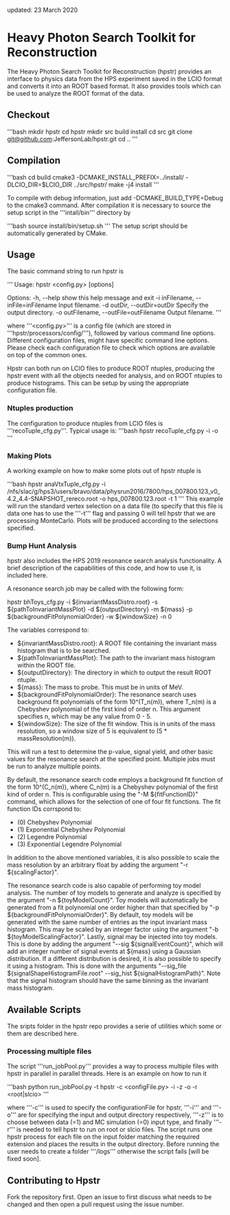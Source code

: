 updated: 23 March 2020

# Heavy Photon Search Toolkit for Reconstruction

The Heavy Photon Search Toolkit for Reconstruction (hpstr) provides an interface to physics data from the HPS experiment saved in the LCIO format and converts it into an ROOT based format. It also provides tools which can be used to analyze the ROOT format of the data.


## Checkout

'''bash
mkdir hpstr
cd hpstr
mkdir src build install
cd src
git clone git@github.com:JeffersonLab/hpstr.git
cd ..
'''

## Compilation

'''bash
cd build
cmake3 -DCMAKE_INSTALL_PREFIX=../install/ -DLCIO_DIR=$LCIO_DIR  ../src/hpstr/
make -j4 install
'''

To compile with debug information, just add -DCMAKE_BUILD_TYPE=Debug to the cmake3 command. After compilation it is necessary to source the setup script in the '''intall/bin''' directory by

'''bash
source install/bin/setup.sh 
'''
The setup script should be automatically generated by CMake.

## Usage

The basic command string to run hpstr is

'''
Usage: hpstr <config.py> [options]

Options:
  -h, --help            show this help message and exit
  -i inFilename, --inFile=inFilename
                        Input filename.
  -d outDir, --outDir=outDir
                        Specify the output directory.
  -o outFilename, --outFile=outFilename
                        Output filename.
'''


where '''<config.py>''' is a config file (which are stored in '''hpstr/processors/config/'''), followed by various command line options. Different configuration files, might have specific command line options. Please check each configuration file to check which options are available on top of the common ones. 

Hpstr can both run on LCIO files to produce ROOT ntuples, producing the hpstr event with all the objects needed for analysis, and on ROOT ntuples to produce histograms. This can be setup by using the appropriate configuration file. 

### Ntuples production

The configuration to produce ntuples from LCIO files is '''recoTuple_cfg.py'''. Typical usage is:
'''bash
hpstr recoTuple_cfg.py -i <inLcioFile> -o <outROOTFile>
'''

### Making Plots

A working example on how to make some plots out of hpstr ntuple is 

'''bash
hpstr anaVtxTuple_cfg.py -i /nfs/slac/g/hps3/users/bravo/data/physrun2016/7800/hps_007800.123_v0_4.2_4.4-SNAPSHOT_rereco.root -o hps_007800.123.root -t 1 
'''
This example will run the standard vertex selection on a data file (to specify that this file is data one has to use the '''-t''' flag and passing 0 will tell hpstr that we are processing MonteCarlo. Plots will be produced according to the selections specified. 

### Bump Hunt Analysis

hpstr also includes the HPS 2019 resonance search analysis functionality. A brief description of the capabilities of this code, and how to use it, is included here.

A resonance search job may be called with the following form:

hpstr bhToys_cfg.py -i ${invariantMassDistro.root} -s ${pathToInvariantMassPlot} -d ${outputDirectory} -m ${mass} -p ${backgroundFitPolynomialOrder} -w ${windowSize} -n 0

The variables correspond to:
- ${invariantMassDistro.root}: A ROOT file containing the invariant mass histogram that is to be searched.
- ${pathToInvariantMassPlot}: The path to the invariant mass histogram within the ROOT file.
- ${outputDirectory}: The directory in which to output the result ROOT ntuple.
- ${mass}: The mass to probe. This must be in units of MeV.
- ${backgroundFitPolynomialOrder}: The resonance search uses background fit polynomials of the form 10^(T_n(m)), where T_n(m) is a Chebyshev polynomial of the first kind of order n. This argument specifies n, which may be any value from 0 - 5.
- ${windowSize}: The size of the fit window. This is in units of the mass resolution, so a window size of 5 is equivalent to (5 * massResolution(m)).

This will run a test to determine the p-value, signal yield, and other basic values for the resonance search at the specified point. Multiple jobs must be run to analyze multiple points.

By default, the resonance search code employs a background fit function of the form 10^(C_n(m)), where C_n(m) is a Chebyshev polynomial of the first kind of order n. This is configurable using the "-M ${fitFunctionID}" command, which allows for the selection of one of four fit functions. The fit function IDs corrspond to:
- (0) Chebyshev Polynomial
- (1) Exponential Chebyshev Polynomial
- (2) Legendre Polynomial
- (3) Exponential Legendre Polynomial

In addition to the above mentioned variables, it is also possible to scale the mass resolution by an arbitrary float by adding the argument "-r ${scalingFactor}".

The resonance search code is also capable of performing toy model analysis. The number of toy models to generate and analyze is specified by the argument "-n ${toyModelCount}". Toy models will automatically be generated from a fit polynomial one order higher than that specified by "-p ${backgroundFitPolynomialOrder}". By default, toy models will be generated with the same number of entries as the input invariant mass histogram. This may be scaled by an integer factor using the argument "-b ${toyModelScalingFactor}". Lastly, signal may be injected into toy models. This is done by adding the argument "--sig ${signalEventCount}", which will add an integer number of signal events at ${mass} using a Gaussian distribution. If a different distribution is desired, it is also possible to specify it using a histogram. This is done with the arguments "--sig_file ${signalShapeHistogramFile.root" --sig_hist ${signalHistogramPath}". Note that the signal histogram should have the same binning as the invariant mass histogram.

## Available Scripts 

The sripts folder in the hpstr repo provides a serie of utilities which some or them are described here. 

### Processing multiple files

The script '''run_jobPool.py''' provides a way to process multiple files with hpstr in parallel in parallel threads. 
Here is an example on how to run it

'''bash
python run_jobPool.py -t hpstr -c <configFile.py>  -i <inDir> -z <isData> -o <outDir> -r <root|slcio>
'''

where '''-c''' is used to specify the configurationFile for hpstr, '''-i''' and '''-o''' are for specifying the input and output directory respectively, '''-z''' is to choose between data (=1) and MC simulation (=0) input type, and finally '''-r''' is needed to tell hpstr to run on root or slcio files. The script runs one hpstr process for each file on the input folder matching the required extension and places the results in the output directory. Before running the user needs to create a folder '''<outDir>/logs''' otherwise the script fails [will be fixed soon]. 

## Contributing to Hpstr

Fork the repository first. Open an issue to first discuss what needs to be changed and then open a pull request using the issue number. 
